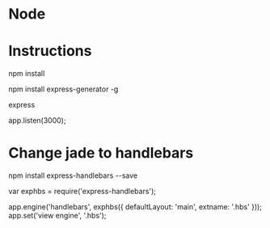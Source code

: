 # Node

# Instructions

npm install

npm install express-generator -g

express

app.listen(3000);

# Change jade to handlebars

npm install express-handlebars --save

var exphbs = require('express-handlebars');

app.engine('handlebars', exphbs({
    defaultLayout: 'main',
    extname: '.hbs'
}));
app.set('view engine', '.hbs');